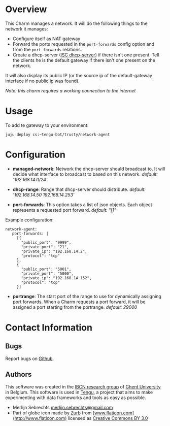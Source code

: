 # Overview

This Charm manages a network. It will do the following things to the network it manages:


 - Configure itself as NAT gateway
 - Forward the ports requested in the `port-forwards` config option and from the `port-forwards` relations.
 - Create a dhcp-server ([ISC dhcp-server](https://www.isc.org/downloads/dhcp/)) if there isn't one present. Tell the clients he is the default gateway if there isn't one present on the network.

It will also display its public IP (or the source ip of the default-gateway interface if no public ip was found).

*Note: this charm requires a working connection to the internet*

# Usage

To add te gateway to your environment:

    juju deploy cs:~tengu-bot/trusty/network-agent

# Configuration

 -  **managed-network**: Network the dhcp-server should broadcast to. It will decide what interface to broadcast to based on this network. *default: '192.168.14.0/24'*

 -  **dhcp-range**: Range that dhcp-server should distribute. *default: '192.168.14.50 192.168.14.253'*

 -  **port-forwards**: This option takes a list of json objects. Each object represents a requested port forward. *default: "[]"*

 Example configuration:

 ```
 network-agent:
    port-forwards: |
      [{
        "public_port": "9999",
        "private_port": "21",
        "private_ip": "192.168.14.2",
        "protocol": "tcp"
      },
      {
        "public_port": "5001",
        "private_port": "5000",
        "private_ip": "192.168.14.152",
        "protocol": "tcp"
      }]
 ```

 -  **portrange**: The start port of the range to use for dynamically assigning port forwards. When a Charm requests a port forward, it will be assigned a port starting from the portrange. *default: 29000*


# Contact Information

## Bugs

Report bugs on [Github](https://github.com/IBCNServices/tengu-charms/issues).

## Authors

This software was created in the [IBCN research group](https://www.ibcn.intec.ugent.be/) of [Ghent University](http://www.ugent.be/en) in Belgium. This software is used in [Tengu](http://tengu.intec.ugent.be), a project that aims to make experimenting with data frameworks and tools as easy as possible.

 - Merlijn Sebrechts <merlijn.sebrechts@gmail.com>
 - Part of globe icon made by [Zurb](http://www.flaticon.com/authors/zurb) from [www.flaticon.com](http://www.flaticon.com) licensed as [Creative Commons BY 3.0](http://creativecommons.org/licenses/by/3.0/)
